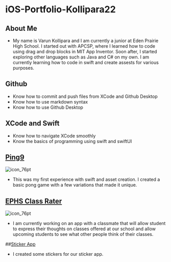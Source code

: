 # iOS-Portfolio-Kollipara22
## About Me
* My name is Varun Kollipara and I am currently a junior at Eden Prairie High School. I started out with APCSP, where I learned how to code using drag and drop blocks in MIT App Inventor. Soon after, I started exploring other languages such as Java and C# on my own. I am currently learning how to code in swift and create assests for various purposes.
## Github
- Know how to commit and push files from XCode and Github Desktop
- Know how to use markdown syntax
- Know how to use Github Desktop
## XCode and Swift
- Know how to navigate XCode smoothly
- Know the basics of programming using swift and swiftUI
## [Ping9](https://github.com/VarunKollipara/Ping9) 
![icon_76pt](https://user-images.githubusercontent.com/60491044/162060584-593dad5d-e9dd-4800-839b-4de69f79ab02.png)
* This was my first experience with swift and asset creation. I created a basic pong game with a few variations that made it unique.



## [EPHS Class Rater](https://github.com/colenelson33/EPHSRatr)
![icon_76pt](https://user-images.githubusercontent.com/60491044/162061257-6f971342-c732-4207-813a-07f37a61e4e2.png)
* I am currently working on an app with a classmate that will allow student to express their thoughts on classes offered at our school and allow upcoming students to see what other people think of their classes.


##[Sticker App](https://github.com/EPHS-iOS/Stickers)
* I created some stickers for our sticker app.




